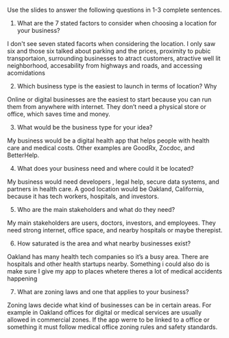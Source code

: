 Use the slides to answer the following questions in 1-3 complete sentences.

1. What are the 7 stated factors to consider when choosing a location for your business?

I don't see seven stated facorts when considering the location. I only saw six and those six talked about parking and the prices, proximity to pubic transportaion, surrounding businesses to atract customers, atractive well lit neighborhood, accesability from highways and roads, and accessing acomidations

2. Which business type is the easiest to launch in terms of location? Why

Online or digital businesses are the easiest to start because you can run them from anywhere with internet.
They don’t need a physical store or office, which saves time and money.

3. What would be the business type for your idea?

My business would be a digital health app that helps people with health care and medical costs.
Other examples are GoodRx, Zocdoc, and BetterHelp.

4. What does your business need and where could it be located?

My business would need developers , legal help, secure data systems, and partners in health care.
A good location would be Oakland, California, because it has tech workers, hospitals, and investors.

5. Who are the main stakeholders and what do they need?

My main stakeholders are users, doctors, investors, and employees.
They need strong internet, office space, and nearby hospitals or maybe therepist.

6. How saturated is the area and what nearby businesses exist?

Oakland has many health tech companies so it’s a busy area.
There are hospitals and other health startups nearby.
Something i could also do is make sure I give my app to places whetere theres a lot of medical accidents happening 

7. What are zoning laws and one that applies to your business?

Zoning laws decide what kind of businesses can be in certain areas.
For example in Oakland offices for digital or medical services are usually allowed in commercial zones.
If the app werre to be linked to a office or something it must follow medical office zoning rules and safety standards.
